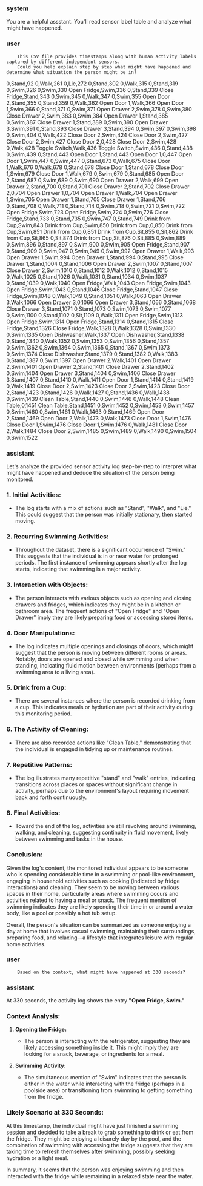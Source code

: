 ### system
You are a helpful assstant. You'll read sensor label table and analyze what might have happened.
### user

        This CSV file provides timestamps along with human activity labels captured by different independent sensors.
        Could you help explain step by step what might have happened and determine what situation the person might be in?
    
0,Stand,92
0,Walk,261
0,Lie,272
0,Stand,302
0,Walk,315
0,Stand,319
0,Swim,326
0,Swim,330
Open Fridge,Swim,336
0,Stand,339
Close Fridge,Stand,343
0,Swim,345
0,Walk,347
0,Swim,355
Open Door 2,Stand,355
0,Stand,359
0,Walk,362
Open Door 1,Walk,366
Open Door 1,Swim,366
0,Stand,371
0,Swim,371
Open Drawer 2,Swim,378
0,Swim,380
Close Drawer 2,Swim,383
0,Swim,384
Open Drawer 1,Stand,385
0,Swim,387
Close Drawer 1,Stand,389
0,Swim,390
Open Drawer 3,Swim,391
0,Stand,393
Close Drawer 3,Stand,394
0,Swim,397
0,Swim,398
0,Swim,404
0,Walk,422
Close Door 2,Swim,424
Close Door 2,Swim,427
Close Door 2,Swim,427
Close Door 2,0,428
Close Door 2,Swim,428
0,Walk,428
Toggle Switch,Walk,436
Toggle Switch,Swim,436
0,Stand,438
0,Swim,439
0,Stand,443
Open Door 1,Stand,443
Open Door 1,0,447
Open Door 1,Swim,447
0,Swim,447
0,Stand,673
0,Walk,675
Close Door 1,Walk,676
0,Walk,678
0,Stand,678
Close Door 1,Stand,678
Close Door 1,Swim,679
Close Door 1,Walk,679
0,Swim,679
0,Stand,685
Open Door 2,Stand,687
0,Swim,689
0,Swim,690
Open Drawer 2,Walk,699
Open Drawer 2,Stand,700
0,Stand,701
Close Drawer 2,Stand,702
Close Drawer 2,0,704
Open Drawer 1,0,704
Open Drawer 1,Walk,704
Open Drawer 1,Swim,705
Open Drawer 1,Stand,705
Close Drawer 1,Stand,706
0,Stand,708
0,Walk,711
0,Stand,714
0,Swim,718
0,Swim,721
0,Swim,722
Open Fridge,Swim,723
Open Fridge,Swim,724
0,Swim,726
Close Fridge,Stand,733
0,Stand,735
0,Swim,747
0,Stand,749
Drink from Cup,Swim,843
Drink from Cup,Swim,850
Drink from Cup,0,850
Drink from Cup,Swim,851
Drink from Cup,0,851
Drink from Cup,Sit,855
0,Sit,862
Drink from Cup,Sit,865
0,Sit,874
Drink from Cup,Sit,876
0,Sit,885
0,Swim,889
0,Swim,896
0,Stand,897
0,Swim,900
0,Swim,905
Open Fridge,Stand,907
0,Stand,909
0,Swim,947
0,Swim,949
0,Swim,992
Open Drawer 1,Walk,993
Open Drawer 1,Swim,994
Open Drawer 1,Stand,994
0,Stand,995
Close Drawer 1,Stand,1004
0,Stand,1006
Open Drawer 2,Swim,1007
0,Stand,1007
Close Drawer 2,Swim,1010
0,Stand,1012
0,Walk,1012
0,Stand,1015
0,Walk,1025
0,Stand,1026
0,Walk,1031
0,Stand,1034
0,Swim,1037
0,Stand,1039
0,Walk,1040
Open Fridge,Walk,1043
Open Fridge,Swim,1043
Open Fridge,Swim,1043
0,Stand,1046
Close Fridge,Stand,1047
Close Fridge,Swim,1048
0,Walk,1049
0,Stand,1051
0,Walk,1063
Open Drawer 3,Walk,1066
Open Drawer 3,0,1066
Open Drawer 3,Stand,1066
0,Stand,1068
Close Drawer 3,Stand,1071
0,Stand,1073
0,Swim,1073
0,Swim,1077
0,Swim,1100
0,Stand,1102
0,Sit,1109
0,Walk,1311
Open Fridge,Swim,1313
Open Fridge,Swim,1314
Open Fridge,Stand,1314
0,Stand,1315
Close Fridge,Stand,1326
Close Fridge,Walk,1328
0,Walk,1328
0,Swim,1330
0,Swim,1335
Open Dishwasher,Walk,1337
Open Dishwasher,Stand,1338
0,Stand,1340
0,Walk,1352
0,Swim,1353
0,Swim,1356
0,Stand,1357
0,Swim,1362
0,Swim,1364
0,Swim,1365
0,Stand,1367
0,Swim,1373
0,Swim,1374
Close Dishwasher,Stand,1379
0,Stand,1382
0,Walk,1383
0,Stand,1387
0,Swim,1397
Open Drawer 2,Walk,1401
Open Drawer 2,Swim,1401
Open Drawer 2,Stand,1401
Close Drawer 2,Stand,1402
0,Swim,1404
Open Drawer 3,Stand,1404
0,Swim,1406
Close Drawer 3,Stand,1407
0,Stand,1410
0,Walk,1411
Open Door 1,Stand,1414
0,Stand,1419
0,Walk,1419
Close Door 2,Swim,1423
Close Door 2,Swim,1423
Close Door 2,Stand,1423
0,Stand,1426
0,Walk,1427
0,Stand,1436
0,Walk,1438
0,Swim,1439
Clean Table,Stand,1440
0,Swim,1446
0,Walk,1448
Clean Table,0,1451
Clean Table,Stand,1451
0,Swim,1452
0,Swim,1453
0,Swim,1457
0,Swim,1460
0,Swim,1461
0,Walk,1463
0,Stand,1469
Open Door 2,Stand,1469
Open Door 2,Walk,1473
0,Walk,1473
Close Door 1,Swim,1476
Close Door 1,Swim,1476
Close Door 1,Swim,1476
0,Walk,1481
Close Door 2,Walk,1484
Close Door 2,Swim,1485
0,Swim,1489
0,Walk,1490
0,Swim,1504
0,Swim,1522

### assistant
Let's analyze the provided sensor activity log step-by-step to interpret what might have happened and deduce the situation of the person being monitored.

### 1. **Initial Activities:**
- The log starts with a mix of actions such as "Stand", "Walk", and "Lie." This could suggest that the person was initially stationary, then started moving.

### 2. **Recurring Swimming Activities:**
- Throughout the dataset, there is a significant occurrence of "Swim." This suggests that the individual is in or near water for prolonged periods. The first instance of swimming appears shortly after the log starts, indicating that swimming is a major activity.

### 3. **Interaction with Objects:**
- The person interacts with various objects such as opening and closing drawers and fridges, which indicates they might be in a kitchen or bathroom area. The frequent actions of "Open Fridge" and "Open Drawer" imply they are likely preparing food or accessing stored items.

### 4. **Door Manipulations:**
- The log indicates multiple openings and closings of doors, which might suggest that the person is moving between different rooms or areas. Notably, doors are opened and closed while swimming and when standing, indicating fluid motion between environments (perhaps from a swimming area to a living area).

### 5. **Drink from a Cup:**
- There are several instances where the person is recorded drinking from a cup. This indicates meals or hydration are part of their activity during this monitoring period.

### 6. **The Activity of Cleaning:**
- There are also recorded actions like "Clean Table," demonstrating that the individual is engaged in tidying up or maintenance routines.

### 7. **Repetitive Patterns:**
- The log illustrates many repetitive "stand" and "walk" entries, indicating transitions across places or spaces without significant change in activity, perhaps due to the environment's layout requiring movement back and forth continuously.

### 8. **Final Activities:**
- Toward the end of the log, activities are still revolving around swimming, walking, and cleaning, suggesting continuity in fluid movement, likely between swimming and tasks in the house.

### **Conclusion:**
Given the log's content, the monitored individual appears to be someone who is spending considerable time in a swimming or pool-like environment, engaging in household activities such as cooking (indicated by fridge interactions) and cleaning. They seem to be moving between various spaces in their home, particularly areas where swimming occurs and activities related to having a meal or snack. The frequent mention of swimming indicates they are likely spending their time in or around a water body, like a pool or possibly a hot tub setup.

Overall, the person's situation can be summarized as someone enjoying a day at home that involves casual swimming, maintaining their surroundings, preparing food, and relaxing—a lifestyle that integrates leisure with regular home activities.
### user

        Based on the context, what might have happened at 330 seconds?
    
### assistant
At 330 seconds, the activity log shows the entry **"Open Fridge, Swim."** 

### Context Analysis:
1. **Opening the Fridge:**
   - The person is interacting with the refrigerator, suggesting they are likely accessing something inside it. This might imply they are looking for a snack, beverage, or ingredients for a meal.

2. **Swimming Activity:**
   - The simultaneous mention of "Swim" indicates that the person is either in the water while interacting with the fridge (perhaps in a poolside area) or transitioning from swimming to getting something from the fridge.

### Likely Scenario at 330 Seconds:
At this timestamp, the individual might have just finished a swimming session and decided to take a break to grab something to drink or eat from the fridge. They might be enjoying a leisurely day by the pool, and the combination of swimming with accessing the fridge suggests that they are taking time to refresh themselves after swimming, possibly seeking hydration or a light meal.

In summary, it seems that the person was enjoying swimming and then interacted with the fridge while remaining in a relaxed state near the water.
